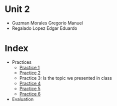 # Unit 2
* Guzman Morales Gregorio Manuel
* Regalado Lopez Edgar Eduardo

# Index
* Practices 
  - [Practice 1](https://github.com/gregorio1297/DatosMasivos/tree/Unit2/Practices/Practice1)
  - [Practice 2](https://github.com/gregorio1297/DatosMasivos/tree/Unit2/Practices/Practice2)
  - Practice 3: Is the topic we presented in class
  - [Practice 4](https://github.com/gregorio1297/DatosMasivos/tree/Unit2/Practices/Practice4)
  - [Practice 5](https://github.com/gregorio1297/DatosMasivos/tree/Unit2/Practices/Practice5)
  - [Practice 6](https://github.com/gregorio1297/DatosMasivos/tree/Unit2/Practices/Practice6)
* Evaluation
